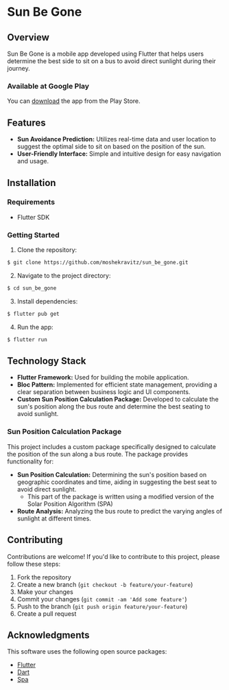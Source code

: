 # Sun Be Gone

## Overview

Sun Be Gone is a mobile app developed using Flutter that helps users determine the best side to sit on a bus to avoid direct sunlight during their journey.

### Available at Google Play

You can [download](https://play.google.com/store/apps/details?id=com.mkradevrbs.sun_be_gonethe) the app from the Play Store.

## Features

- **Sun Avoidance Prediction:** Utilizes real-time data and user location to suggest the optimal side to sit on based on the position of the sun.
- **User-Friendly Interface:** Simple and intuitive design for easy navigation and usage.

## Installation

### Requirements

- Flutter SDK

### Getting Started

1. Clone the repository: 
```bash
$ git clone https://github.com/moshekravitz/sun_be_gone.git
```
2. Navigate to the project directory:
```bash
$ cd sun_be_gone
```
3. Install dependencies:
```bash
$ flutter pub get
```
4. Run the app:
```bash
$ flutter run
```


## Technology Stack

- **Flutter Framework:** Used for building the mobile application.
- **Bloc Pattern:** Implemented for efficient state management, providing a clear separation between business logic and UI components.
- **Custom Sun Position Calculation Package:** Developed to calculate the sun's position along the bus route and determine the best seating to avoid sunlight.

### Sun Position Calculation Package

This project includes a custom package specifically designed to calculate the position of the sun along a bus route. The package provides functionality for:

- **Sun Position Calculation:** Determining the sun's position based on geographic coordinates and time, aiding in suggesting the best seat to avoid direct sunlight.
    - This part of the package is written using a modified version of the Solar Position Algorithm (SPA)
- **Route Analysis:** Analyzing the bus route to predict the varying angles of sunlight at different times.


## Contributing

Contributions are welcome! If you'd like to contribute to this project, please follow these steps:

1. Fork the repository
2. Create a new branch (`git checkout -b feature/your-feature`)
3. Make your changes
4. Commit your changes (`git commit -am 'Add some feature'`)
5. Push to the branch (`git push origin feature/your-feature`)
6. Create a pull request

## Acknowledgments

This software uses the following open source packages:

- [Flutter](https://flutter.dev/)
- [Dart](https://dart.dev/)
- [Spa](https://midcdmz.nrel.gov/spa/)
